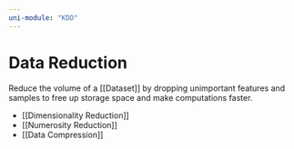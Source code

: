 ```yaml
---
uni-module: "KDD"
---
```


# Data Reduction

Reduce the volume of a [[Dataset]] by dropping unimportant features and samples to free up storage space and make computations faster.

- [[Dimensionality Reduction]]
- [[Numerosity Reduction]]
- [[Data Compression]]
